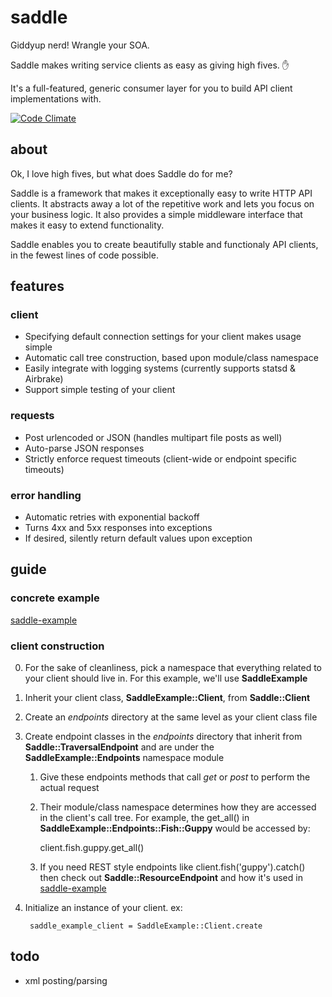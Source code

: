 # saddle

Giddyup nerd! Wrangle your SOA.

Saddle makes writing service clients as easy as giving high fives. :hand:

It's a full-featured, generic consumer layer for you to build API client implementations with.

[![Code Climate](https://codeclimate.com/github/mLewisLogic/saddle.png)](https://codeclimate.com/github/mLewisLogic/saddle)

## about

Ok, I love high fives, but what does Saddle do for me?

Saddle is a framework that makes it exceptionally easy to write HTTP API clients. It abstracts away a lot of the repetitive work and lets you focus on your business logic. It also provides a simple middleware interface that makes it easy to extend functionality.

Saddle enables you to create beautifully stable and functionaly API clients, in the fewest lines of code possible.


## features

### client
* Specifying default connection settings for your client makes usage simple
* Automatic call tree construction, based upon module/class namespace
* Easily integrate with logging systems (currently supports statsd & Airbrake)
* Support simple testing of your client

### requests
* Post urlencoded or JSON (handles multipart file posts as well)
* Auto-parse JSON responses
* Strictly enforce request timeouts (client-wide or endpoint specific timeouts)

### error handling
* Automatic retries with exponential backoff
* Turns 4xx and 5xx responses into exceptions
* If desired, silently return default values upon exception


## guide

### concrete example
[saddle-example](https://github.com/mLewisLogic/saddle-example)

### client construction
0. For the sake of cleanliness, pick a namespace that everything related to your client should live in. For this example, we'll use __SaddleExample__
1. Inherit your client class, __SaddleExample::Client__, from __Saddle::Client__
2. Create an _endpoints_ directory at the same level as your client class file
3. Create endpoint classes in the _endpoints_ directory that inherit from __Saddle::TraversalEndpoint__ and are under the __SaddleExample::Endpoints__ namespace module
    1. Give these endpoints methods that call _get_ or _post_ to perform the actual request
    2. Their module/class namespace determines how they are accessed in the client's call tree. For example, the get\_all() in __SaddleExample::Endpoints::Fish::Guppy__ would be accessed by:

        client.fish.guppy.get_all()

    3. If you need REST style endpoints like client.fish('guppy').catch() then check out __Saddle::ResourceEndpoint__ and how it's used in [saddle-example](https://github.com/mLewisLogic/saddle-example/blob/master/lib/endpoints/kitten.rb)

4. Initialize an instance of your client. ex:

        saddle_example_client = SaddleExample::Client.create



## todo
* xml posting/parsing
